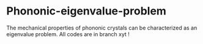 # Phononic-eigenvalue-problem
The mechanical properties of phononic crystals can be characterized as an eigenvalue problem.
All codes are in branch xyt !
